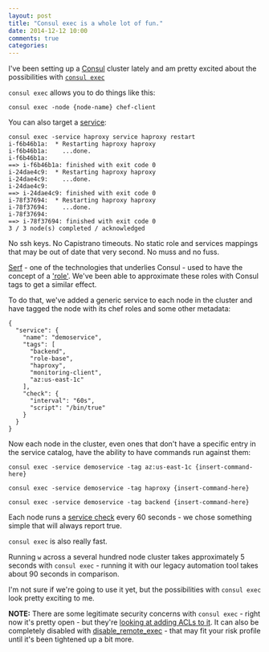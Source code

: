 ```yaml
---
layout: post
title: "Consul exec is a whole lot of fun."
date: 2014-12-12 10:00
comments: true
categories:
---
```


I've been setting up a [Consul](https://www.consul.io/) cluster lately and am pretty excited about the possibilities with [`consul exec`](https://www.consul.io/docs/commands/exec.html)

`consul exec` allows you to do things like this:

`consul exec -node {node-name} chef-client`

You can also target a [service](https://www.consul.io/docs/agent/services.html):

```
consul exec -service haproxy service haproxy restart
i-f6b46b1a:  * Restarting haproxy haproxy
i-f6b46b1a:    ...done.
i-f6b46b1a:
==> i-f6b46b1a: finished with exit code 0
i-24dae4c9:  * Restarting haproxy haproxy
i-24dae4c9:    ...done.
i-24dae4c9:
==> i-24dae4c9: finished with exit code 0
i-78f37694:  * Restarting haproxy haproxy
i-78f37694:    ...done.
i-78f37694:
==> i-78f37694: finished with exit code 0
3 / 3 node(s) completed / acknowledged
```

No ssh keys. No Capistrano timeouts. No static role and services mappings that may be out of date that very second. No muss and no fuss.

[Serf](https://www.serfdom.io/) - one of the technologies that underlies Consul - used to have the concept of a ['role'](https://www.serfdom.io/docs/agent/options.html#_role). We've been able to approximate these roles with Consul tags to get a similar effect.

To do that, we've added a generic service to each node in the cluster and have tagged the node with its chef roles and some other metadata:

```
{
  "service": {
    "name": "demoservice",
    "tags": [
      "backend",
      "role-base",
      "haproxy",
      "monitoring-client",
      "az:us-east-1c"
    ],
    "check": {
      "interval": "60s",
      "script": "/bin/true"
    }
  }
}
```

Now each node in the cluster, even ones that don't have a specific entry in the service catalog, have the ability to have commands run against them:

`consul exec -service demoservice -tag az:us-east-1c {insert-command-here}`

`consul exec -service demoservice -tag haproxy {insert-command-here}`

`consul exec -service demoservice -tag backend {insert-command-here}`

Each node runs a [service check](https://www.consul.io/docs/agent/checks.html) every 60 seconds - we chose something simple that will always report true.

`consul exec` is also really fast.

Running `w` across a several hundred node cluster takes approximately 5 seconds with `consul exec` - running it with our legacy automation tool takes about 90 seconds in comparison.

I'm not sure if we're going to use it yet, but the possibilities with `consul exec` look pretty exciting to me.

**NOTE:** There are some legitimate security concerns with `consul exec` - right now it's pretty open - but they're [looking at adding ACLs to it](https://github.com/hashicorp/consul/issues/532). It can also be completely disabled with [disable_remote_exec](https://www.consul.io/docs/agent/options.html#disable_remote_exec) - that may fit your risk profile until it's been tightened up a bit more.
